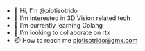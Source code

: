 - 👋 Hi, I’m @piotisotrido
- 👀 I’m interested in 3D Vision related tech
- 🌱 I’m currently learning Golang
- 💞️ I’m looking to collaborate on rtx
- 📫 How to reach me piotisotrido@gmx.com

<!---
piotisotrido/piotisotrido is a ✨ special ✨ repository because its `README.md` (this file) appears on your GitHub profile.
You can click the Preview link to take a look at your changes.
--->
